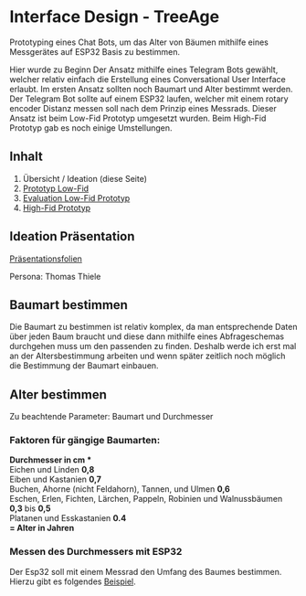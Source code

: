# Interface Design - TreeAge
Prototyping eines Chat Bots, um das Alter von Bäumen mithilfe eines Messgerätes auf ESP32 Basis zu bestimmen.

Hier wurde zu Beginn Der Ansatz mithilfe eines Telegram Bots gewählt, welcher relativ einfach die Erstellung eines Conversational User Interface erlaubt. Im ersten Ansatz sollten noch Baumart und Alter bestimmt werden. Der Telegram Bot sollte auf einem ESP32 laufen, welcher mit einem rotary encoder Distanz messen soll nach dem Prinzip eines Messrads. Dieser Ansatz ist beim Low-Fid Prototyp umgesetzt wurden. Beim High-Fid Prototyp gab es noch einige Umstellungen. 
## Inhalt
1. Übersicht / Ideation (diese Seite)
2. [Prototyp Low-Fid](Prototyp_Low-Fid.md)
3. [Evaluation Low-Fid Prototyp](Evaluation.md)
3. [High-Fid Prototyp](Evaluation.md)

## Ideation Präsentation

[Präsentationsfolien](https://hsfurtwangende-my.sharepoint.com/:b:/g/personal/julian_david_katz_associate_hs-furtwangen_de/EXZ7ShHWZUJMny61jhGVloQBIIyUjjwOPEB6EzLmJWw9Bg?e=6nlKwi)

Persona: Thomas Thiele

## Baumart bestimmen

Die Baumart zu bestimmen ist relativ komplex, da man entsprechende Daten über jeden Baum braucht und diese dann mithilfe eines Abfrageschemas durchgehen muss um den passenden zu finden. Deshalb werde ich erst mal an der Altersbestimmung arbeiten und wenn später zeitlich noch möglich die Bestimmung der Baumart einbauen. 

## Alter bestimmen

Zu beachtende Parameter: Baumart und Durchmesser

### Faktoren für gängige Baumarten:

**Durchmesser in  cm * <br>**
Eichen und Linden **0,8** <br>
Eiben und Kastanien **0,7** <br>
Buchen, Ahorne (nicht Feldahorn), Tannen, und Ulmen **0,6** <br>
Eschen, Erlen, Fichten, Lärchen, Pappeln, Robinien und Walnussbäumen **0,3** bis **0,5** <br>
Platanen und Esskastanien **0.4**<br>
**= Alter in Jahren**

### Messen des Durchmessers mit ESP32
Der Esp32 soll mit einem Messrad den Umfang des Baumes bestimmen. Hierzu gibt es folgendes [Beispiel](https://www.circuitschools.com/diy-measuring-wheel-using-arduino-and-rotary-encoder/).




